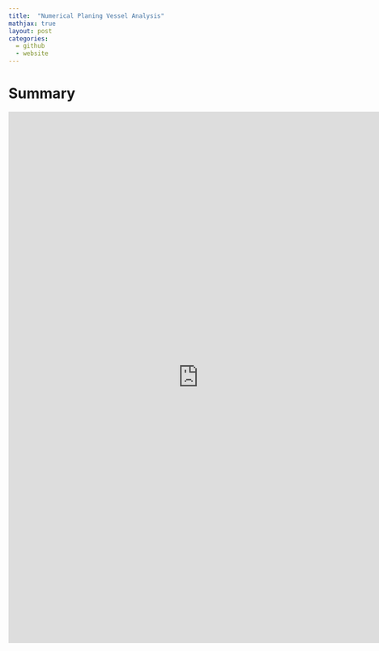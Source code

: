 ```yaml
---
title:  "Numerical Planing Vessel Analysis"
mathjax: true
layout: post
categories: 
  = github
  - website
---
```



# Summary

<embed src="https://kodendaal.github.io/assets/project_eng_opti.pdf" type="application/pdf" width="750" height="1050" />
